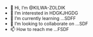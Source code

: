 - 👋 Hi, I’m @KILWA-ZOLDIK
- 👀 I’m interested in HDGKJHGDG
- 🌱 I’m currently learning ...SDFF
- 💞️ I’m looking to collaborate on ...SDF
- 📫 How to reach me ...FSDF

<!---
KILWA-ZOLDIK/KILWA-ZOLDIK is a ✨ special ✨ repository because its `README.md` (this file) appears on your GitHub profile.
You can click the Preview link to take a look at your changes.
--->
